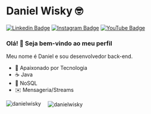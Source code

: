 # Daniel Wisky :nerd_face:

[![Linkedin Badge](https://img.shields.io/badge/-LinkedIn-blue?style=flat-square&logo=Linkedin&logoColor=white)](https://www.linkedin.com/in/danielwisky/)
[![Instagram Badge](https://img.shields.io/badge/-Instagram-C13584?style=flat-square&labelColor=C13584&logo=instagram&logoColor=white)](https://www.instagram.com/danielwisky/)
[![YouTube Badge](https://img.shields.io/badge/-YouTube-red?style=flat-square&logo=youtube&logoColor=white)](https://www.youtube.com/channel/UClrHl2MtxbvaIRXte8Ehr-w?view_as=subscriber/)

### Olá! :wave: Seja bem-vindo ao meu perfil

Meu nome é Daniel e sou desenvolvedor back-end.

- :blue_heart: Apaixonado por Tecnologia
- :coffee: Java
- :green_heart: NoSQL
- :envelope: Mensageria/Streams

&nbsp;
<img align="left" src="https://github-readme-stats.vercel.app/api/top-langs/?username=danielwisky&layout=compact&hide=html" alt="danielwisky" />
&nbsp;
<img align="center" src="https://github-readme-stats.vercel.app/api?username=danielwisky&show_icons=true" alt="danielwisky" />
